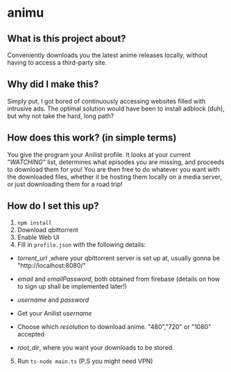 # animu

## What is this project about?

Conveniently downloads you the latest anime releases locally, without having to access a third-party site.

## Why did I make this?

Simply put, I got bored of continuously accessing websites filled with intrusive ads. The optimal solution would have been to install adblock (duh), but why not take the hard, long path?

## How does this work? (in simple terms)

You give the program your Anilist profile. It looks at your current "*WATCHING*" list, determines what episodes you are missing, and proceeds to download them for you! You are then free to do whatever you want with the downloaded files, whether it be hosting them locally on a media server, or just downloading them for a road trip!

## How do I set this up?

1. `npm install`
2. Download qbittorrent
3. Enable Web UI 
4. Fill in `profile.json` with the following details:


* _torrent_url_ ,where your qbittorrent server is set up at, usually gonna be "http://localhost:8080/"

* _email_ and _emailPassword_, both obtained from firebase (details on how to sign up shall be implemented later!)
  
*  _username_ and _password_
  
* Get your Anilist _username_ 

* Choose which _resolution_ to download anime. "480","720" or "1080" accepted

* _root_dir_, where you want your downloads to be stored.

5. Run `ts-node main.ts` (P.S you might need VPN)
